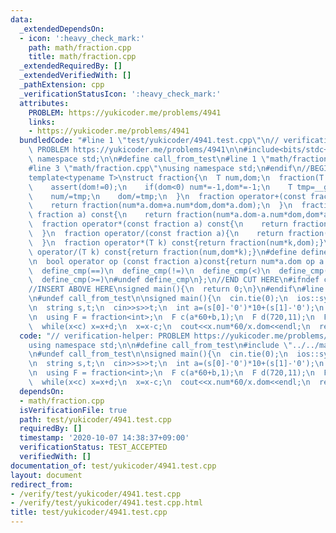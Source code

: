 ```yaml
---
data:
  _extendedDependsOn:
  - icon: ':heavy_check_mark:'
    path: math/fraction.cpp
    title: math/fraction.cpp
  _extendedRequiredBy: []
  _extendedVerifiedWith: []
  _pathExtension: cpp
  _verificationStatusIcon: ':heavy_check_mark:'
  attributes:
    PROBLEM: https://yukicoder.me/problems/4941
    links:
    - https://yukicoder.me/problems/4941
  bundledCode: "#line 1 \"test/yukicoder/4941.test.cpp\"\n// verification-helper:\
    \ PROBLEM https://yukicoder.me/problems/4941\n\n#include<bits/stdc++.h>\nusing\
    \ namespace std;\n\n#define call_from_test\n#line 1 \"math/fraction.cpp\"\n\n\
    #line 3 \"math/fraction.cpp\"\nusing namespace std;\n#endif\n//BEGIN CUT HERE\n\
    template<typename T>\nstruct fraction{\n  T num,dom;\n  fraction(T n,T d):num(n),dom(d){\n\
    \    assert(dom!=0);\n    if(dom<0) num*=-1,dom*=-1;\n    T tmp=__gcd(abs(num),abs(dom));\n\
    \    num/=tmp;\n    dom/=tmp;\n  }\n  fraction operator+(const fraction a) const{\n\
    \    return fraction(num*a.dom+a.num*dom,dom*a.dom);\n  }\n  fraction operator-(const\
    \ fraction a) const{\n    return fraction(num*a.dom-a.num*dom,dom*a.dom);\n  }\n\
    \  fraction operator*(const fraction a) const{\n    return fraction(num*a.num,dom*a.dom);\n\
    \  }\n  fraction operator/(const fraction a){\n    return fraction(num*a.dom,dom*a.num);\n\
    \  }\n  fraction operator*(T k) const{return fraction(num*k,dom);}\n  fraction\
    \ operator/(T k) const{return fraction(num,dom*k);}\n#define define_cmp(op) \\\
    \n  bool operator op (const fraction a)const{return num*a.dom op a.num*dom;}\n\
    \  define_cmp(==)\n  define_cmp(!=)\n  define_cmp(<)\n  define_cmp(>)\n  define_cmp(<=)\n\
    \  define_cmp(>=)\n#undef define_cmp\n};\n//END CUT HERE\n#ifndef call_from_test\n\
    //INSERT ABOVE HERE\nsigned main(){\n  return 0;\n}\n#endif\n#line 8 \"test/yukicoder/4941.test.cpp\"\
    \n#undef call_from_test\n\nsigned main(){\n  cin.tie(0);\n  ios::sync_with_stdio(0);\n\
    \n  string s,t;\n  cin>>s>>t;\n  int a=(s[0]-'0')*10+(s[1]-'0');\n  int b=(t[0]-'0')*10+(t[1]-'0');\n\
    \n  using F = fraction<int>;\n  F c(a*60+b,1);\n  F d(720,11);\n  F x(0,1);\n\
    \  while(x<c) x=x+d;\n  x=x-c;\n  cout<<x.num*60/x.dom<<endl;\n  return 0;\n}\n"
  code: "// verification-helper: PROBLEM https://yukicoder.me/problems/4941\n\n#include<bits/stdc++.h>\n\
    using namespace std;\n\n#define call_from_test\n#include \"../../math/fraction.cpp\"\
    \n#undef call_from_test\n\nsigned main(){\n  cin.tie(0);\n  ios::sync_with_stdio(0);\n\
    \n  string s,t;\n  cin>>s>>t;\n  int a=(s[0]-'0')*10+(s[1]-'0');\n  int b=(t[0]-'0')*10+(t[1]-'0');\n\
    \n  using F = fraction<int>;\n  F c(a*60+b,1);\n  F d(720,11);\n  F x(0,1);\n\
    \  while(x<c) x=x+d;\n  x=x-c;\n  cout<<x.num*60/x.dom<<endl;\n  return 0;\n}\n"
  dependsOn:
  - math/fraction.cpp
  isVerificationFile: true
  path: test/yukicoder/4941.test.cpp
  requiredBy: []
  timestamp: '2020-10-07 14:38:37+09:00'
  verificationStatus: TEST_ACCEPTED
  verifiedWith: []
documentation_of: test/yukicoder/4941.test.cpp
layout: document
redirect_from:
- /verify/test/yukicoder/4941.test.cpp
- /verify/test/yukicoder/4941.test.cpp.html
title: test/yukicoder/4941.test.cpp
---
```

